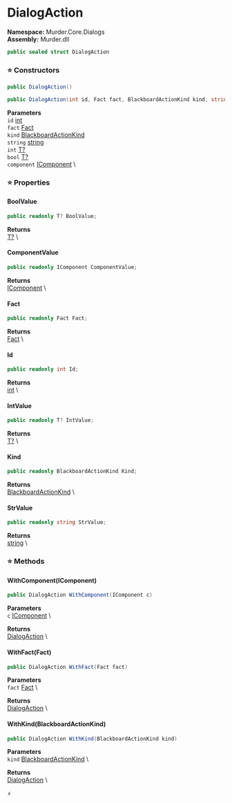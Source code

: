# DialogAction

**Namespace:** Murder.Core.Dialogs \
**Assembly:** Murder.dll

```csharp
public sealed struct DialogAction
```

### ⭐ Constructors
```csharp
public DialogAction()
```

```csharp
public DialogAction(int id, Fact fact, BlackboardActionKind kind, string string, T? int, T? bool, IComponent component)
```

**Parameters** \
`id` [int](https://learn.microsoft.com/en-us/dotnet/api/System.Int32?view=net-7.0) \
`fact` [Fact](../..//Murder/Core/Dialogs/Fact.html) \
`kind` [BlackboardActionKind](../..//Murder/Core/Dialogs/BlackboardActionKind.html) \
`string` [string](https://learn.microsoft.com/en-us/dotnet/api/System.String?view=net-7.0) \
`int` [T?](https://learn.microsoft.com/en-us/dotnet/api/System.Nullable-1?view=net-7.0) \
`bool` [T?](https://learn.microsoft.com/en-us/dotnet/api/System.Nullable-1?view=net-7.0) \
`component` [IComponent](../..//Bang/Components/IComponent.html) \

### ⭐ Properties
#### BoolValue
```csharp
public readonly T? BoolValue;
```

**Returns** \
[T?](https://learn.microsoft.com/en-us/dotnet/api/System.Nullable-1?view=net-7.0) \
#### ComponentValue
```csharp
public readonly IComponent ComponentValue;
```

**Returns** \
[IComponent](../..//Bang/Components/IComponent.html) \
#### Fact
```csharp
public readonly Fact Fact;
```

**Returns** \
[Fact](../..//Murder/Core/Dialogs/Fact.html) \
#### Id
```csharp
public readonly int Id;
```

**Returns** \
[int](https://learn.microsoft.com/en-us/dotnet/api/System.Int32?view=net-7.0) \
#### IntValue
```csharp
public readonly T? IntValue;
```

**Returns** \
[T?](https://learn.microsoft.com/en-us/dotnet/api/System.Nullable-1?view=net-7.0) \
#### Kind
```csharp
public readonly BlackboardActionKind Kind;
```

**Returns** \
[BlackboardActionKind](../..//Murder/Core/Dialogs/BlackboardActionKind.html) \
#### StrValue
```csharp
public readonly string StrValue;
```

**Returns** \
[string](https://learn.microsoft.com/en-us/dotnet/api/System.String?view=net-7.0) \
### ⭐ Methods
#### WithComponent(IComponent)
```csharp
public DialogAction WithComponent(IComponent c)
```

**Parameters** \
`c` [IComponent](../..//Bang/Components/IComponent.html) \

**Returns** \
[DialogAction](../..//Murder/Core/Dialogs/DialogAction.html) \

#### WithFact(Fact)
```csharp
public DialogAction WithFact(Fact fact)
```

**Parameters** \
`fact` [Fact](../..//Murder/Core/Dialogs/Fact.html) \

**Returns** \
[DialogAction](../..//Murder/Core/Dialogs/DialogAction.html) \

#### WithKind(BlackboardActionKind)
```csharp
public DialogAction WithKind(BlackboardActionKind kind)
```

**Parameters** \
`kind` [BlackboardActionKind](../..//Murder/Core/Dialogs/BlackboardActionKind.html) \

**Returns** \
[DialogAction](../..//Murder/Core/Dialogs/DialogAction.html) \



⚡